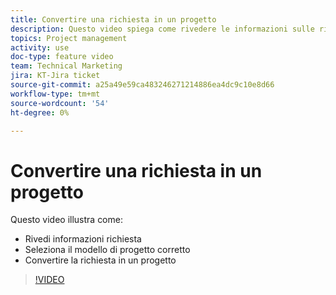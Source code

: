 ```yaml
---
title: Convertire una richiesta in un progetto
description: Questo video spiega come rivedere le informazioni sulle richieste, selezionare il modello di progetto corretto e convertire la richiesta in progetto.
topics: Project management
activity: use
doc-type: feature video
team: Technical Marketing
jira: KT-Jira ticket
source-git-commit: a25a49e59ca483246271214886ea4dc9c10e8d66
workflow-type: tm+mt
source-wordcount: '54'
ht-degree: 0%

---
```


# Convertire una richiesta in un progetto

Questo video illustra come:

* Rivedi informazioni richiesta
* Seleziona il modello di progetto corretto
* Convertire la richiesta in un progetto

>[!VIDEO](https://video.tv.adobe.com/v/335083/?quality=12&learn=on)
